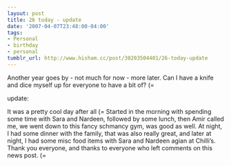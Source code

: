 ```yaml
---
layout: post
title: 26 today - update
date: '2007-04-07T23:48:00-04:00'
tags:
- Personal
- birthday
- personal
tumblr_url: http://www.hisham.cc/post/30203504401/26-today-update
---
```

Another year goes by - not much for now - more later. Can I have a knife and dice myself up for everyone to have a bit of? (=

update:

It was a pretty cool day after all (= Started in the morning with spending some time with Sara and Nardeen, followed by some lunch, then Amir called me, we went down to this fancy schmancy gym, was good as well. At night, I had some dinner with the family, that was also really great, and later at night, I had some misc food items with Sara and Nardeen agian at Chilli’s. Thank you everyone, and thanks to everyone who left comments on this news post. (=
